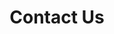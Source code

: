 ---
templateKey: 'contact-us-page'
slug: contact-us
title: Contact Us
indicatorColor: '#45AAF2'
iconName: 'phone'
banner: '../../img/contact-us.jpg'
magnets:
    - new-to-medicare
    - providers
    - about-us
    - compliance
introduction:
    body: For more information call and speak with one of our associates, or fill out the form below to have an associate contact you. There is no obligation to enroll.
---